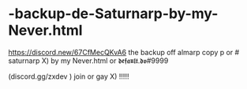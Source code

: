 # -backup-de-Saturnarp-by-my-Never.html
https://discord.new/67CfMecQKvA6 the backup off almarp copy p or #  saturnarp X) by my Never.html or 𝖉𝖊𝖋𝖆𝖚𝖑𝖙.𝖉𝖛#9999

(discord.gg/zxdev ) join or gay X) !!!!!

